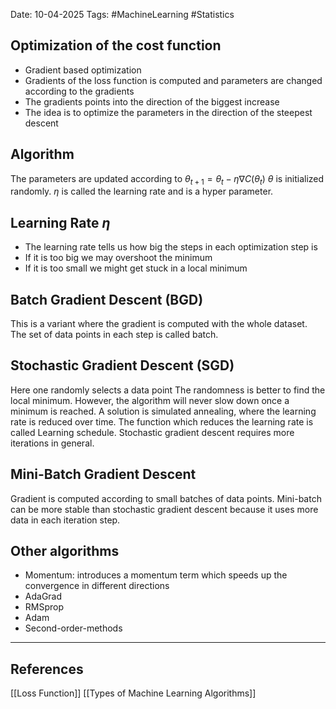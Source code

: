 Date: 10-04-2025
Tags: #MachineLearning #Statistics 
## Optimization of the cost function
- Gradient based optimization
- Gradients of the loss function is computed and parameters are changed according to the gradients
- The gradients points into the direction of the biggest increase
- The idea is to optimize the parameters in the direction of the steepest descent
## Algorithm
The parameters are updated according to
	$\theta_{t+1} = \theta_t - \eta \nabla C (\theta_t)$
$\theta$ is initialized randomly. $\eta$ is called the learning rate and is a hyper parameter. 
## Learning Rate $\eta$
- The learning rate tells us how big the steps in each optimization step is
- If it is too big we may overshoot the minimum
- If it is too small we might get stuck in a local minimum
## Batch Gradient Descent (BGD)
This is a variant where the gradient is computed with the whole dataset. The set of data points in each step is called batch.
## Stochastic Gradient Descent (SGD)
Here one randomly selects a data point 
The randomness is better to find the local minimum. However, the algorithm will never slow down once a minimum is reached. A solution is simulated annealing, where the learning rate is reduced over time. The function which reduces the learning rate is called Learning schedule.
Stochastic gradient descent requires more iterations in general.
## Mini-Batch Gradient Descent
Gradient is computed according to small batches of data points. Mini-batch can be more stable than stochastic gradient descent because it uses more data in each iteration step.
## Other algorithms
- Momentum: introduces a momentum term which speeds up the convergence in different directions
- AdaGrad
- RMSprop
- Adam
- Second-order-methods

---
## References
[[Loss Function]]
[[Types of Machine Learning Algorithms]]
